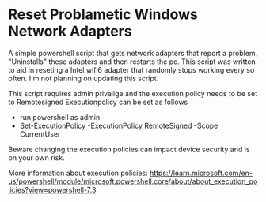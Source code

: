 # Reset Problametic Windows Network Adapters

A simple powershell script that gets network adapters that report a problem, "Uninstalls" these adapters and then restarts the pc.
This script was written to aid in reseting a Intel wifi6 adapter that randomly stops working every so often.
I'm not planning on updating this script.

This script requires admin privalige and the execution policy needs to be set to Remotesigned
Executionpolicy can be set as follows
- run powershell as admin
- Set-ExecutionPolicy -ExecutionPolicy RemoteSigned -Scope CurrentUser

Beware changing the execution policies can impact device security and is on your own risk.

More information about execution policies: https://learn.microsoft.com/en-us/powershell/module/microsoft.powershell.core/about/about_execution_policies?view=powershell-7.3
